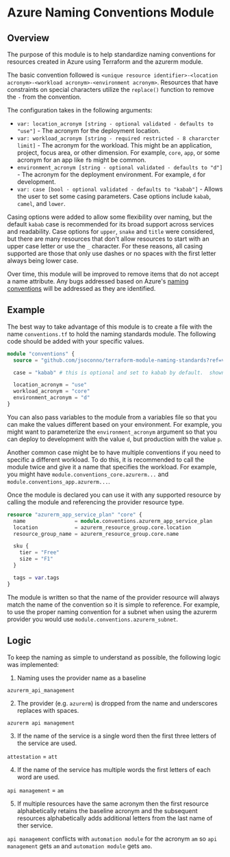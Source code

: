 # Azure Naming Conventions Module

## Overview

The purpose of this module is to help standardize naming conventions for resources created in Azure using Terraform and the azurerm module.

The basic convention followed is `<unique resource identifier>-<location acronym>-<workload acronym>-<environment acronym>`.  Resources that have constraints on special characters utilize the `replace()` function to remove the `-` from the convention.

The configuration takes in the following arguments:

* `var: location_acronym [string - optional validated - defaults to "use"]` - The acronym for the deployment location.
* `var: workload_acronym [string - required restricted - 8 chararcter limit]` - The acronym for the workload.  This might be an application, project, focus area, or other dimension.  For example, `core`, `app`, or some acronym for an app like `fb` might be common.
* `environment_acronym [string - optional validated - defaults to "d"]` - The acronym for the deployment environment.  For example, `d` for development.
* `var: case [bool - optional validated - defaults to "kabab"]` - Allows the user to set some casing parameters.  Case options include `kabab`, `camel`, and `lower`.

Casing options were added to allow some flexibility over naming, but the default `kabab` case is recommended for its broad support across services and readability.  Case options for `upper`, `snake` and `title` were considered, but there are many resources that don't allow resources to start with an upper case letter or use the `_` character.  For these reasons, all casing supported are those that only use dashes or no spaces with the first letter always being lower case.

Over time, this module will be improved to remove items that do not accept a name attribute.  Any bugs addressed based on Azure's [naming conventions](https://docs.microsoft.com/en-us/azure/azure-resource-manager/management/resource-name-rules) will be addressed as they are identified.

## Example

The best way to take advantage of this module is to create a file with the name `conventions.tf` to hold the naming standards module.  The following code should be added with your specific values.

```terraform
module "conventions" {
  source = "github.com/jsoconno/terraform-module-naming-standards?ref=v0.3.0"

  case = "kabab" # this is optional and set to kabab by default.  shown here for demonstration only.

  location_acronym = "use"
  workload_acronym = "core"
  environment_acronym = "d"
}
```
You can also pass variables to the module from a variables file so that you can make the values different based on your environment.  For example, you might want to parameterize the `environment_acronym` argument so that you can deploy to development with the value `d`, but production with the value `p`.

Another common case might be to have multiple conventions if you need to specific a different workload.  To do this, it is recommended to call the module twice and give it a name that specifies the workload.  For example, you might have `module.conventions_core.azurerm...` and `module.conventions_app.azurerm...`.

Once the module is declared you can use it with any supported resource by calling the module and referencing the provider resource type.

```terraform
resource "azurerm_app_service_plan" "core" {
  name                = module.conventions.azurerm_app_service_plan
  location            = azurerm_resource_group.core.location
  resource_group_name = azurerm_resource_group.core.name

  sku {
    tier = "Free"
    size = "F1"
  }

  tags = var.tags
}
```
The module is written so that the name of the provider resource will always match the name of the convention so it is simple to reference.  For example, to use the proper naming convention for a subnet when using the azurerm provider you would use `module.conventions.azurerm_subnet`.
## Logic

To keep the naming as simple to understand as possible, the following logic was implemented:

1. Naming uses the provider name as a baseline

`azurerm_api_management`

2. The provider (e.g. `azurerm`) is dropped from the name and underscores replaces with spaces.

`azurerm api management`

3. If the name of the service is a single word then the first three letters of the service are used.

`attestation` = `att`


4. If the name of the service has multiple words the first letters of each word are used.

`api management` = `am`

5. If multiple resources have the same acronym then the first resource alphabetically retains the baseline acronym and the subsequent resources alphabetically adds additional letters from the last name of ther service.

`api management` conflicts with `automation module` for the acronym `am` so `api management` gets `am` and `automation module` gets `amo`.

<!--- BEGIN_TF_DOCS --->
<!--- END_TF_DOCS --->